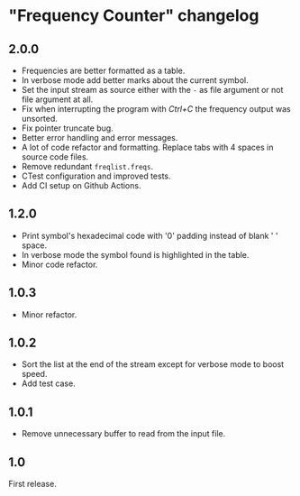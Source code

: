 "Frequency Counter" changelog
=============================


2.0.0
-----
- Frequencies are better formatted as a table.
- In verbose mode add better marks about the current symbol.
- Set the input stream as source either with the `-` as file
  argument or not file argument at all.
- Fix when interrupting the program with _Ctrl+C_ the frequency
  output was unsorted.
- Fix pointer truncate bug.
- Better error handling and error messages.
- A lot of code refactor and formatting. Replace tabs
  with 4 spaces in source code files.
- Remove redundant `freqlist.freqs`.
- CTest configuration and improved tests.
- Add CI setup on Github Actions.


1.2.0
-----

- Print symbol's hexadecimal code with '0' padding
  instead of blank ' ' space.
- In verbose mode the symbol found is highlighted
  in the table.
- Minor code refactor.


1.0.3
-----

- Minor refactor.


1.0.2
-----

- Sort the list at the end of the stream except
  for verbose mode to boost speed.
- Add test case.


1.0.1
-----

- Remove unnecessary buffer to read
  from the input file.


1.0
---

First release.
